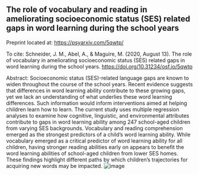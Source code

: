 ## The role of vocabulary and reading in ameliorating socioeconomic status (SES) related gaps in word learning during the school years

Preprint located at: https://psyarxiv.com/5qwtp/

To cite:
Schneider, J. M., Abel, A., & Maguire, M. (2020, August 13). The role of vocabulary in ameliorating socioeconomic status (SES) related gaps in word learning during the school years. https://doi.org/10.31234/osf.io/5qwtp

Abstract:
Socioeconomic status (SES)-related language gaps are known to widen throughout the course of the school years. Recent evidence suggests that differences in word learning ability contribute to these growing gaps, yet we lack an understanding of what underlies these word learning differences. Such information would inform interventions aimed at helping children learn how to learn. The current study uses multiple regression analyses to examine how cognitive, linguistic, and environmental attributes contribute to gaps in word learning ability among 247 school-aged children from varying SES backgrounds. Vocabulary and reading comprehension emerged as the strongest predictors of a child’s word learning ability. While vocabulary emerged as a critical predictor of word learning ability for all children, having stronger reading abilities early on appears to benefit the word learning abilities of school-aged children from lower SES homes. These findings highlight different paths by which children’s trajectories for acquiring new words may be impacted.  ![image](https://user-images.githubusercontent.com/41306746/113158147-2519c300-9201-11eb-8a23-02e4af746ff9.png)

